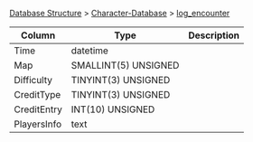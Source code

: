 [Database Structure](Database-Structure) > [Character-Database](Character-Database) > [log_encounter](log_encounter)

Column | Type | Description
--- | --- | ---
Time | datetime | 
Map | SMALLINT(5) UNSIGNED | 
Difficulty | TINYINT(3) UNSIGNED | 
CreditType | TINYINT(3) UNSIGNED | 
CreditEntry | INT(10) UNSIGNED | 
PlayersInfo | text | 
